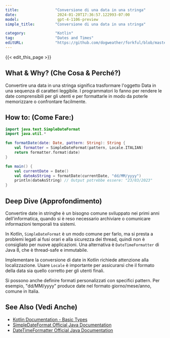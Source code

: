 ```yaml
---
title:                "Conversione di una data in una stringa"
date:                  2024-01-20T17:36:57.122993-07:00
model:                 gpt-4-1106-preview
simple_title:         "Conversione di una data in una stringa"

category:             "Kotlin"
tag:                  "Dates and Times"
editURL:              "https://github.com/dogweather/forkful/blob/master/content/it/kotlin/converting-a-date-into-a-string.md"
---
```


{{< edit_this_page >}}

## What & Why? (Che Cosa & Perché?)
Convertire una data in una stringa significa trasformare l'oggetto Data in una sequenza di caratteri leggibile. I programmatori lo fanno per rendere le date comprensibili per gli utenti e per formattarle in modo da poterle memorizzare o confrontare facilmente.

## How to: (Come Fare:)
```Kotlin
import java.text.SimpleDateFormat
import java.util.*

fun formatDate(date: Date, pattern: String): String {
    val formatter = SimpleDateFormat(pattern, Locale.ITALIAN)
    return formatter.format(date)
}

fun main() {
    val currentDate = Date()
    val dateAsString = formatDate(currentDate, "dd/MM/yyyy")
    println(dateAsString) // Output potrebbe essere: "23/03/2023"
}
```

## Deep Dive (Approfondimento)
Convertire date in stringhe è un bisogno comune sviluppato nei primi anni dell'informatica, quando si è reso necessario archiviare o comunicare informazioni temporali tra sistemi. 

In Kotlin, `SimpleDateFormat` è un modo comune per farlo, ma si presta a problemi legati ai fusi orari e alla sicurezza dei thread, quindi non è consigliato per nuove applicazioni. Una alternativa è `DateTimeFormatter` di Java 8, che è thread-safe e immutabile.

Implementare la conversione di date in Kotlin richiede attenzione alla localizzazione. Usare `Locale` è importante per assicurarsi che il formato della data sia quello corretto per gli utenti finali. 

Si possono anche definire formati personalizzati con specifici pattern. Per esempio, "dd/MM/yyyy" produce date nel formato giorno/mese/anno, comune in Italia.

## See Also (Vedi Anche)
- [Kotlin Documentation - Basic Types](https://kotlinlang.org/docs/basic-types.html)
- [SimpleDateFormat Official Java Documentation](https://docs.oracle.com/javase/7/docs/api/java/text/SimpleDateFormat.html)
- [DateTimeFormatter Official Java Documentation](https://docs.oracle.com/javase/8/docs/api/java/time/format/DateTimeFormatter.html)
